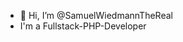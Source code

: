 - 👋 Hi, I’m @SamuelWiedmannTheReal
- I'm a Fullstack-PHP-Developer

<!---
SamuelWiedmannTheReal/SamuelWiedmannTheReal is a ✨ special ✨ repository because its `README.md` (this file) appears on your GitHub profile.
You can click the Preview link to take a look at your changes.
--->
